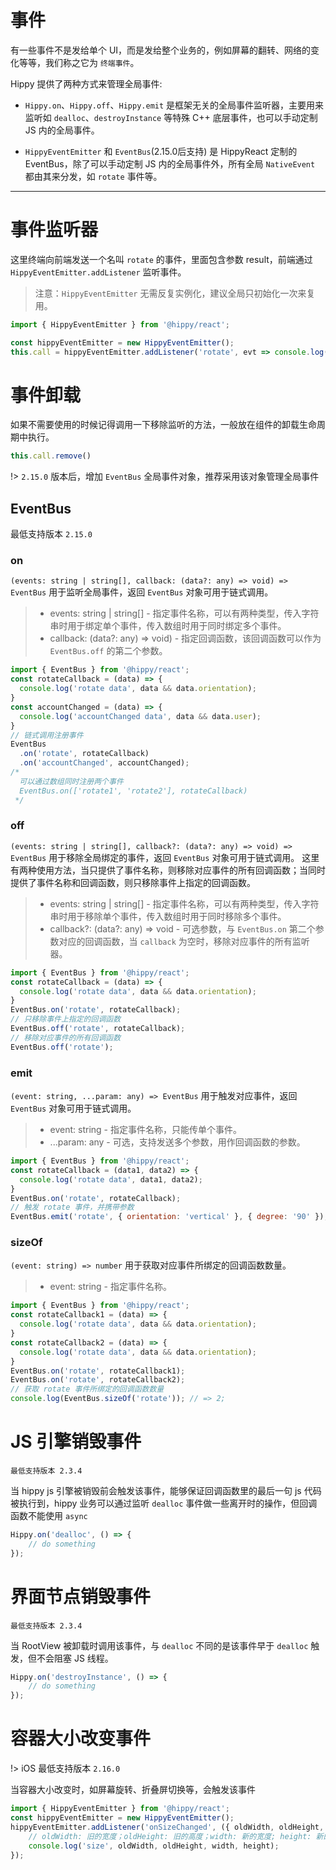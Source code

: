 # 事件

有一些事件不是发给单个 UI，而是发给整个业务的，例如屏幕的翻转、网络的变化等等，我们称之它为 `终端事件`。

Hippy 提供了两种方式来管理全局事件:

+ `Hippy.on`、`Hippy.off`、`Hippy.emit` 是框架无关的全局事件监听器，主要用来监听如 `dealloc`、`destroyInstance` 等特殊 C++ 底层事件，也可以手动定制 JS 内的全局事件。

+ `HippyEventEmitter` 和 `EventBus`(2.15.0后支持) 是 HippyReact 定制的 EventBus，除了可以手动定制 JS 内的全局事件外，所有全局 `NativeEvent` 都由其来分发，如 `rotate` 事件等。

---

# 事件监听器

这里终端向前端发送一个名叫 `rotate` 的事件，里面包含参数 result，前端通过 `HippyEventEmitter.addListener` 监听事件。

> 注意：`HippyEventEmitter` 无需反复实例化，建议全局只初始化一次来复用。

```jsx
import { HippyEventEmitter } from '@hippy/react';

const hippyEventEmitter = new HippyEventEmitter();
this.call = hippyEventEmitter.addListener('rotate', evt => console.log(evt.result));
```

# 事件卸载

如果不需要使用的时候记得调用一下移除监听的方法，一般放在组件的卸载生命周期中执行。

```jsx
this.call.remove()
```

!> `2.15.0` 版本后，增加 `EventBus` 全局事件对象，推荐采用该对象管理全局事件

## EventBus

最低支持版本 `2.15.0`

### on

`(events: string | string[], callback: (data?: any) => void) => EventBus` 用于监听全局事件，返回 `EventBus` 对象可用于链式调用。

> + events: string | string[] - 指定事件名称，可以有两种类型，传入字符串时用于绑定单个事件，传入数组时用于同时绑定多个事件。
> + callback: (data?: any) => void) - 指定回调函数，该回调函数可以作为 `EventBus.off` 的第二个参数。

```js
import { EventBus } from '@hippy/react';
const rotateCallback = (data) => {
  console.log('rotate data', data && data.orientation);
}
const accountChanged = (data) => {
  console.log('accountChanged data', data && data.user);
}
// 链式调用注册事件
EventBus
  .on('rotate', rotateCallback)
  .on('accountChanged', accountChanged);
/*
  可以通过数组同时注册两个事件
  EventBus.on(['rotate1', 'rotate2'], rotateCallback)
 */
```

### off

`(events: string | string[], callback?: (data?: any) => void) => EventBus` 用于移除全局绑定的事件，返回 `EventBus` 对象可用于链式调用。
这里有两种使用方法，当只提供了事件名称，则移除对应事件的所有回调函数；当同时提供了事件名称和回调函数，则只移除事件上指定的回调函数。

> + events: string | string[] - 指定事件名称，可以有两种类型，传入字符串时用于移除单个事件，传入数组时用于同时移除多个事件。
> + callback?: (data?: any) => void - 可选参数，与 `EventBus.on` 第二个参数对应的回调函数，当 `callback` 为空时，移除对应事件的所有监听器。

```js
import { EventBus } from '@hippy/react';
const rotateCallback = (data) => {
  console.log('rotate data', data && data.orientation);
}
EventBus.on('rotate', rotateCallback);
// 只移除事件上指定的回调函数
EventBus.off('rotate', rotateCallback);
// 移除对应事件的所有回调函数
EventBus.off('rotate');
```

### emit

`(event: string, ...param: any) => EventBus` 用于触发对应事件，返回 `EventBus` 对象可用于链式调用。

> + event: string - 指定事件名称，只能传单个事件。
> + ...param: any - 可选，支持发送多个参数，用作回调函数的参数。


```js
import { EventBus } from '@hippy/react';
const rotateCallback = (data1, data2) => {
  console.log('rotate data', data1, data2);
}
EventBus.on('rotate', rotateCallback);
// 触发 rotate 事件，并携带参数
EventBus.emit('rotate', { orientation: 'vertical' }, { degree: '90' });
```

### sizeOf

`(event: string) => number` 用于获取对应事件所绑定的回调函数数量。

> + event: string - 指定事件名称。

```js
import { EventBus } from '@hippy/react';
const rotateCallback1 = (data) => {
  console.log('rotate data', data && data.orientation);
}
const rotateCallback2 = (data) => {
  console.log('rotate data', data && data.orientation);
}
EventBus.on('rotate', rotateCallback1);
EventBus.on('rotate', rotateCallback2);
// 获取 rotate 事件所绑定的回调函数数量
console.log(EventBus.sizeOf('rotate')); // => 2;
```

# JS 引擎销毁事件

`最低支持版本 2.3.4`

当 hippy js 引擎被销毁前会触发该事件，能够保证回调函数里的最后一句 js 代码被执行到，hippy 业务可以通过监听 `dealloc` 事件做一些离开时的操作，但回调函数不能使用 `async`

```jsx
Hippy.on('dealloc', () => {
    // do something
});
```

# 界面节点销毁事件 

`最低支持版本 2.3.4`

当 RootView 被卸载时调用该事件，与 `dealloc` 不同的是该事件早于 `dealloc` 触发，但不会阻塞 JS 线程。

```jsx
Hippy.on('destroyInstance', () => {
    // do something
});
```

# 容器大小改变事件

!> iOS 最低支持版本 `2.16.0`

当容器大小改变时，如屏幕旋转、折叠屏切换等，会触发该事件

```jsx
import { HippyEventEmitter } from '@hippy/react';
const hippyEventEmitter = new HippyEventEmitter();
hippyEventEmitter.addListener('onSizeChanged', ({ oldWidth, oldHeight, width, height }) => {
    // oldWidth: 旧的宽度；oldHeight: 旧的高度；width: 新的宽度; height: 新的高度
    console.log('size', oldWidth, oldHeight, width, height);
});
```
